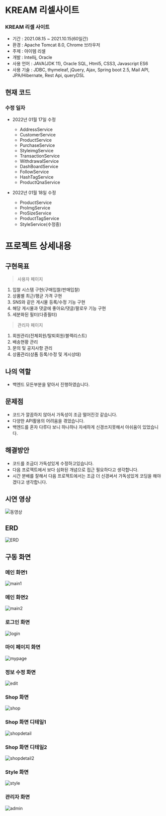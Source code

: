 # KREAM 리셀사이트

### KREAM 리셀 사이트

* 기간 : 2021.08.15 ~ 2021.10.15(60일간)
* 환경 : Apache Tomcat 8.0, Chrome 브라우저
* 주제 : 아이템 리셀
* 개발 : Intellij, Oracle
* 사용 언어 : JAVA(JDK 11), Oracle SQL, Html5, CSS3, Javascript ES6
* 사용 기술 : JDBC, thymeleaf, jQuery, Ajax, Spring boot 2.5, Mail API, JPA/Hibernate, Rest Api, queryDSL

## 현재 코드 
### 수정 일자
- 2022년 01월 17일 수정
  - AddressService
  - CustomerService
  - ProductService
  - PurchaseService
  - StyleimgService
  - TransactionService
  - WithdrawalService
  - DashBoardService
  - FollowService
  - HashTagService
  - ProductQnaService

- 2022년 01월 18일 수정
  - ProductService
  - ProImgService
  - ProSizeService
  - ProductTagService
  - StyleService(수정중)

# 프로젝트 상세내용
## 구현목표
> 사용자 페이지
1. 입찰 시스템 구현(구매입찰/판매입찰)
2. 상품별 최근/평균 가격 구현
3. SNS와 같은 게시물 등록/수정 기능 구현
4. 해당 게시물과 댓글에 좋아요/댓글/팔로우 기능 구현
5. 세분화된 필터(다중필터)

>관리자 페이지
1. 회원관리(전체회원/탈퇴회원/블랙리스트)
2. 배송현황 관리
3. 문의 및 공지사항 관리
4. 상품관리(상품 등록/수정 및 게시상태)

## 나의 역할
 - 백엔드 모든부분을 맡아서 진행하였습니다.

## 문제점
- 코드가 깔끔하지 않아서 가독성이 조금 떨어진것 같습니다.
- 다양한 API활용의 어려움을 겪었습니다.
- 백엔드를 혼자 다루다 보니 하나하나 자세하게 신경쓰지못해서 아쉬움이 있었습니다.

## 해결방안
- 코드를 조금더 가독성있게 수정하고있습니다.
- 다음 프로젝트에서 보다 심화된 개념으로 접근 필요하다고 생각합니다.
- 시간 분배를 잘해서 다음 프로젝트에서는 조금 더 신경써서 가독성있게 코딩을 해야겠다고 생각합니다.

## 시연 영상
![동영상](./image/동영상.gif)

## ERD
![ERD](/image/ERD1.png)

## 구동 화면
  ### 메인 화면1

![main1](/image/main1.png)
  ### 메인 화면2

![main2](/image/main2.png)
  ### 로그인 화면

![login](/image/login.png)
  ### 마이 페이지 화면

![mypage](/image/mypage.png)
  ### 정보 수정 화면

![edit](/image/edit.png)
  ### Shop 화면

![shop](/image/shop.png)
  ### Shop 화면 디테일1

![shopdetail](/image/shopdetail.png)
  ### Shop 화면 디테일2

![shopdetail2](/image/shopdetail2.png)
  ### Style 화면

![style](/image/style.png)
  ### 관리자 화면

![admin](/image/admin.png)
